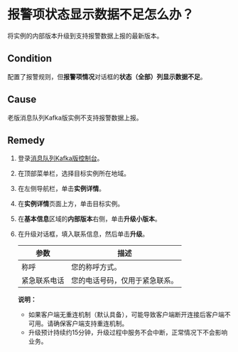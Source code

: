 # 报警项状态显示数据不足怎么办？

将实例的内部版本升级到支持报警数据上报的最新版本。

## Condition

配置了报警规则，但**报警项情况**对话框的**状态（全部）**列显示**数据不足**。

## Cause

老版消息队列Kafka版实例不支持报警数据上报。

## Remedy

1.  登录[消息队列Kafka版控制台](http://kafka.console.aliyun.com)。

2.  在顶部菜单栏，选择目标实例所在地域。

3.  在左侧导航栏，单击**实例详情**。

4.  在**实例详情**页面上方，单击目标实例。

5.  在**基本信息**区域的**内部版本**右侧，单击**升级小版本**。

6.  在升级对话框，填入联系信息，然后单击**升级**。

    |参数|描述|
    |--|--|
    |称呼|您的称呼方式。|
    |紧急联系电话|您的电话号码，仅用于紧急联系。|

    **说明：**

    -   如果客户端无重连机制（默认具备），可能导致客户端断开连接后客户端不可用。请确保客户端支持重连机制。
    -   升级预计持续约15分钟，升级过程中服务不会中断，正常情况下不会影响业务。

